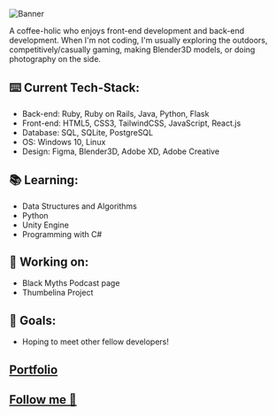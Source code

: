 ![Banner](https://imgur.com/E7iiPKU.jpg)

A coffee-holic who enjoys front-end development and back-end development. When I'm not coding, I'm usually exploring the outdoors, 
competitively/casually gaming, making Blender3D models, or doing photography on the side.

## ⌨️ Current Tech-Stack:

* Back-end: Ruby, Ruby on Rails, Java, Python, Flask
* Front-end: HTML5, CSS3, TailwindCSS, JavaScript, React.js
* Database: SQL, SQLite, PostgreSQL
* OS: Windows 10, Linux
* Design: Figma, Blender3D, Adobe XD, Adobe Creative

## 📚 Learning:

* Data Structures and Algorithms
* Python
* Unity Engine
* Programming with C#

## 🧾 Working on:

* Black Myths Podcast page
* Thumbelina Project

## 📌 Goals:

* Hoping to meet other fellow developers!

## [Portfolio](https://lendeta.live) ##
## [Follow me 📲 ](https://linktr.ee/slend) ##
